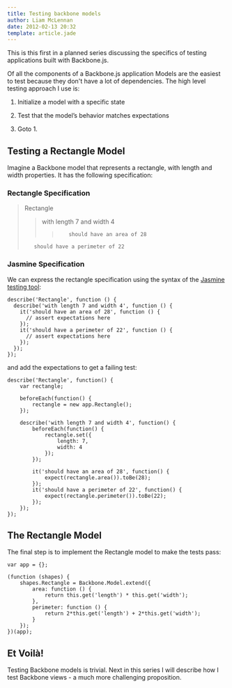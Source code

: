 ```yaml
---
title: Testing backbone models
author: Liam McLennan
date: 2012-02-13 20:32
template: article.jade
---
```


This is this first in a planned series discussing the specifics of testing applications built with Backbone.js. 

Of all the components of a Backbone.js application Models are the easiest to test because they don't have a lot of dependencies. The high level testing approach I use is:

1. Initialize a model with a specific state

2. Test that the model’s behavior matches expectations

3. Goto 1.

Testing a Rectangle Model
-------------------------

Imagine a Backbone model that represents a rectangle, with length and width properties. It has the following specification:

### Rectangle Specification

> Rectangle  
>>    with length 7 and width 4  
>>>        should have an area of 28  
>        should have a perimeter of 22  

### Jasmine Specification

We can express the rectangle specification using the syntax of the [Jasmine testing tool](http://pivotal.github.com/jasmine/):

    describe('Rectangle', function () {
      describe('with length 7 and width 4', function () {
        it('should have an area of 28', function () { 
          // assert expectations here
        });
        it('should have a perimeter of 22', function () { 
          // assert expectations here
        });
      });
    });

and add the expectations to get a failing test:

    describe('Rectangle', function() {
        var rectangle;

        beforeEach(function() {
            rectangle = new app.Rectangle();
        });

        describe('with length 7 and width 4', function() {
            beforeEach(function() {
                rectangle.set({
                    length: 7,
                    width: 4
                });
            });

            it('should have an area of 28', function() {
                expect(rectangle.area()).toBe(28);
            });
            it('should have a perimeter of 22', function() {
                expect(rectangle.perimeter()).toBe(22);
            });
        });
    });

The Rectangle Model
-------------------

The final step is to implement the Rectangle model to make the tests pass:

    var app = {};

    (function (shapes) {
        shapes.Rectangle = Backbone.Model.extend({
            area: function () {
                return this.get('length') * this.get('width');
            },
            perimeter: function () {
                return 2*this.get('length') + 2*this.get('width');
            }
        });
    })(app);

Et Voilà!
--------

Testing Backbone models is trivial. Next in this series I will describe how I test Backbone views - a much more challenging proposition.
